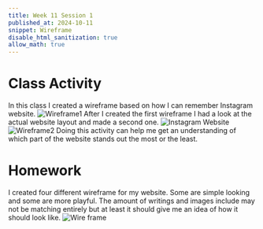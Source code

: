 ```yaml
---
title: Week 11 Session 1
published_at: 2024-10-11
snippet: Wireframe
disable_html_sanitization: true
allow_math: true
---
```


# Class Activity
In this class I created a wireframe based on how I can remember Instagram website.
![Wireframe1](W11S1_1.png)
After I created the first wireframe I had a look at the actual website layout and made a second one.
![Instagram Website](Insta_page.png)
![Wireframe2](W11S1_2.png)
Doing this activity can help me get an understanding of which part of the website stands out the most or the least.

# Homework
I created four different wireframe for my website. Some are simple looking and some are more playful. The amount of writings and images include may not be matching entirely but at least it should give me an idea of how it should look like.
![Wire frame](W11S1_3)